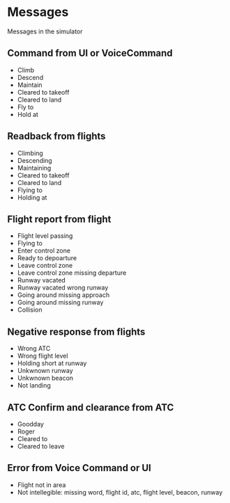 # Messages

Messages in the simulator

## Command from UI or VoiceCommand

- Climb
- Descend
- Maintain
- Cleared to takeoff
- Cleared to land
- Fly to
- Hold at

## Readback from flights

- Climbing
- Descending
- Maintaining
- Cleared to takeoff
- Cleared to land
- Flying to
- Holding at

## Flight report from flight

- Flight level passing
- Flying to
- Enter control zone
- Ready to depoarture
- Leave control zone
- Leave control zone missing departure
- Runway vacated
- Runway vacated wrong runway
- Going around missing approach
- Going around missing runway
- Collision

## Negative response from flights

- Wrong ATC
- Wrong flight level
- Holding short at runway
- Unkwnown runway
- Unkwnown beacon
- Not landing

## ATC Confirm and clearance from ATC

- Goodday
- Roger
- Cleared to
- Cleared to leave

## Error from Voice Command or UI

- Flight not in area
- Not intellegible: missing word, flight id, atc, flight level, beacon, runway
